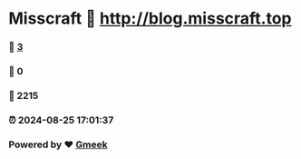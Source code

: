# Misscraft :link: http://blog.misscraft.top 
### :page_facing_up: [3](http://blog.misscraft.top/tag.html) 
### :speech_balloon: 0 
### :hibiscus: 2215 
### :alarm_clock: 2024-08-25 17:01:37 
### Powered by :heart: [Gmeek](https://github.com/Meekdai/Gmeek)
